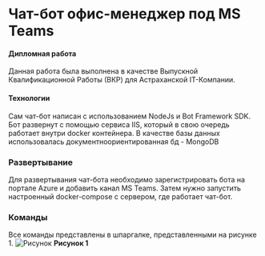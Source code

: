 # Чат-бот офис-менеджер под MS Teams

#### Дипломная работа

Данная работа была выполнена в качестве Выпускной Квалификационной Работы (ВКР) для Астраханской IT-Компании. 

#### Технологии
Сам чат-бот написан с использованием NodeJs и Bot Framework SDK. 
Бот развернут с помощью сервиса IIS, который в свою очередь работает внутри docker контейнера.
В качестве базы данных использовалась документноориентированная бд - MongoDB
### Развертывание
Для развертывания чат-бота необходимо зарегистрировать бота на портале Azure и добавить канал MS Teams.
Затем нужно запустить настроенный docker-compose с сервером, где работает чат-бот.

### Команды
Все команды представлены в шпаргалке, представленными на рисунке 1.
![Рисунок](https://i.ibb.co/tc43Pjs/vkrcs.png "Cheat Sheet")
**Рисунок 1**
